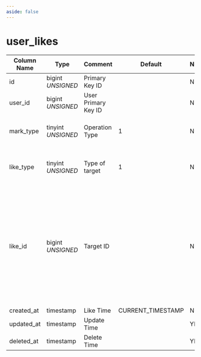 ```yaml
---
aside: false
---
```


# user_likes

| Column Name | Type | Comment | Default | Null | Remark |
| --- | --- | --- | --- | --- | --- |
| id | bigint *UNSIGNED* | Primary Key ID |  | NO | Auto Increment |
| user_id | bigint *UNSIGNED* | User Primary Key ID |  | NO | Related field [users->id](users.md) |
| mark_type | tinyint *UNSIGNED* | Operation Type | 1 | NO | 1.Positive (Like) / 2.Negative (Dislike) |
| like_type | tinyint *UNSIGNED* | Type of target | 1 | NO | 1.User / 2.Group / 3.Hashtag / 4.Post / 5.Comment |
| like_id | bigint *UNSIGNED* | Target ID |  | NO | 1.Related field `users->id`<br>2.Related field `groups->id`<br>3.Related field `hashtags->id`<br>4.Related field `posts->id`<br>5.Related field `comments->id` |
| created_at | timestamp | Like Time | CURRENT_TIMESTAMP | NO |  |
| updated_at | timestamp | Update Time |  | YES |  |
| deleted_at | timestamp | Delete Time |  | YES |  |